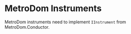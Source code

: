 # MetroDom Instruments
MetroDom instruments need to implement `IInstrument` from MetroDom.Conductor.